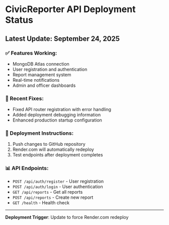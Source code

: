 # CivicReporter API Deployment Status

## Latest Update: September 24, 2025

### ✅ Features Working:
- MongoDB Atlas connection
- User registration and authentication  
- Report management system
- Real-time notifications
- Admin and officer dashboards

### 🔧 Recent Fixes:
- Fixed API router registration with error handling
- Added deployment debugging information
- Enhanced production startup configuration

### 🚀 Deployment Instructions:
1. Push changes to GitHub repository
2. Render.com will automatically redeploy
3. Test endpoints after deployment completes

### 📊 API Endpoints:
- `POST /api/auth/register` - User registration
- `POST /api/auth/login` - User authentication
- `GET /api/reports` - Get all reports
- `POST /api/reports` - Create new report
- `GET /health` - Health check

---
**Deployment Trigger**: Update to force Render.com redeploy